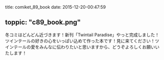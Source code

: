 
title: comiket_89_book
date: 2015-12-20-00:47:59

toppic: "c89_book.png"
---

冬コミはどんどん近づきます！新刊「Twintail Paradise」やっと完成しました！ツインテールの好きの心をいっぱい込めて作った本です！見に来てください！ツインテールの愛をみんなに伝わりたいと思いますから、どうぞよろしくお願いいたします！

